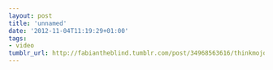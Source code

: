 ```yaml
---
layout: post
title: 'unnamed'
date: '2012-11-04T11:19:29+01:00'
tags:
- video
tumblr_url: http://fabiantheblind.tumblr.com/post/34968563616/thinkmojo-saz-the-sunburst-creator-kit-is-a
---
```


